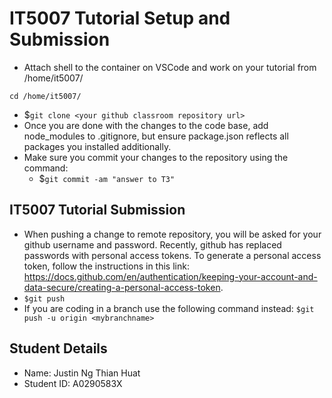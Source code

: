 # IT5007 Tutorial Setup and Submission

- Attach shell to the container on VSCode and work on your tutorial from /home/it5007/

```
cd /home/it5007/
```

- $`git clone <your github classroom repository url>`
- Once you are done with the changes to the code base, add node_modules to .gitignore, but ensure package.json reflects all packages you installed additionally.
- Make sure you commit your changes to the repository using the command:
  - $`git commit -am "answer to T3"`

## IT5007 Tutorial Submission

- When pushing a change to remote repository, you will be asked for your github username and password. Recently, github has replaced passwords with personal access tokens. To generate a personal access token, follow the instructions in this link: https://docs.github.com/en/authentication/keeping-your-account-and-data-secure/creating-a-personal-access-token.
- `$git push`
- If you are coding in a branch use the following command instead: `$git push -u origin <mybranchname>`

## Student Details

- Name: Justin Ng Thian Huat
- Student ID: A0290583X
